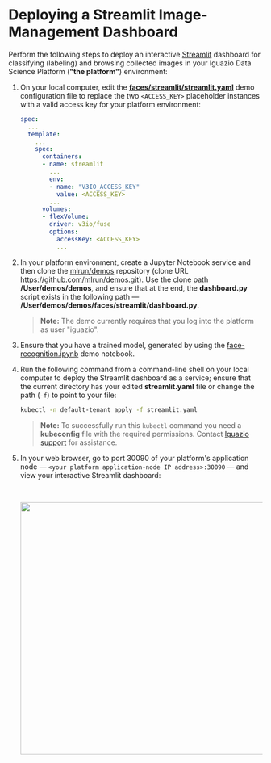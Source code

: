 # Deploying a Streamlit Image-Management Dashboard

Perform the following steps to deploy an interactive [Streamlit](Streamlit) dashboard for classifying (labeling) and browsing collected images in your Iguazio Data Science Platform (**"the platform"**) environment:

1. On your local computer, edit the [**faces/streamlit/streamlit.yaml**](streamlit.yaml) demo configuration file to replace the two `<ACCESS_KEY>` placeholder instances with a valid access key for your platform environment:

    ```yaml
    spec:
      ...
      template:
        ...
        spec:
          containers:
          - name: streamlit
            ...
            env:
            - name: "V3IO_ACCESS_KEY"
              value: <ACCESS_KEY>
            ...
          volumes:
          - flexVolume:
            driver: v3io/fuse
            options:
              accessKey: <ACCESS_KEY>
              ...
    ```

2. In your platform environment, create a Jupyter Notebook service and then clone the [mlrun/demos](https://github.com/mlrun/demos/) repository (clone URL https://github.com/mlrun/demos.git).
    Use the clone path **/User/demos/demos**, and ensure that at the end, the **dashboard.py** script exists in the following path &mdash; **/User/demos/demos/faces/streamlit/dashboard.py**.

    > **Note:** The demo currently requires that you log into the platform as user "iguazio".

3. Ensure that you have a trained model, generated by using the [face-recognition.ipynb](notebooks/face-recognition.ipynb) demo notebook.

4. Run the following command from a command-line shell on your local computer to deploy the Streamlit dashboard as a service; ensure that the current directory has your edited **streamlit.yaml** file or change the path (`-f`) to point to your file:
    ```sh
    kubectl -n default-tenant apply -f streamlit.yaml
    ```

    > **Note:** To successfully run this `kubectl` command you need a **kubeconfig** file with the required permissions.
    > Contact [Iguazio support](mailto:support@iguazio.com) for assistance.

5. In your web browser, go to port 30090 of your platform's application node &mdash; `<your platform application-node IP address>:30090` &mdash; and view your interactive Streamlit dashboard:

    <br><p align="center"><img src="dashboard.png" width="1000" height="500"/></p><br>

